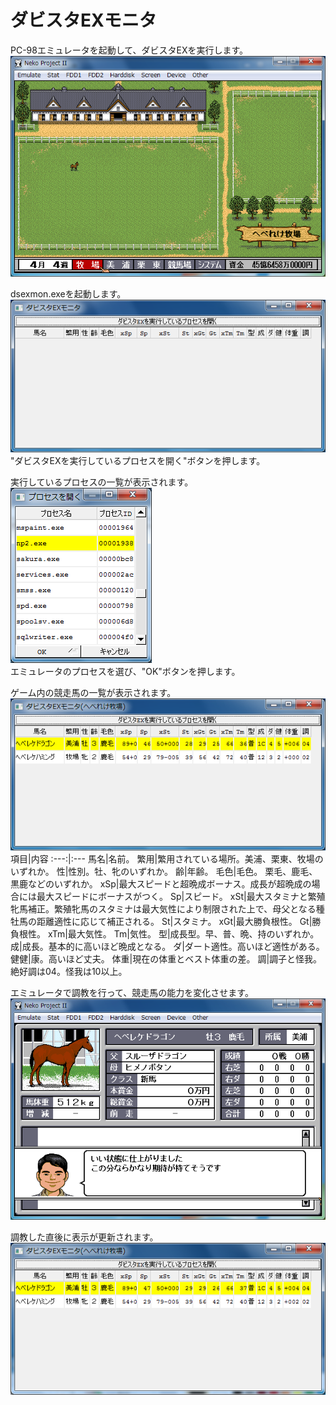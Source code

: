 # ダビスタEXモニタ
PC-98エミュレータを起動して、ダビスタEXを実行します。  
![](img/README_emulator_startup.png)  

dsexmon.exeを起動します。  
![](img/README_dsexmon_startup.png)  
"ダビスタEXを実行しているプロセスを開く"ボタンを押します。  

実行しているプロセスの一覧が表示されます。  
![](img/README_dsexmon_process.png)  
エミュレータのプロセスを選び、"OK"ボタンを押します。  

ゲーム内の競走馬の一覧が表示されます。  
![](img/README_dsexmon_loaded.png)  
項目|内容
:---:|:---
馬名|名前。
繁用|繁用されている場所。美浦、栗東、牧場のいずれか。
性|性別。牡、牝のいずれか。
齢|年齢。
毛色|毛色。 栗毛、鹿毛、黒鹿などのいずれか。
xSp|最大スピードと超晩成ボーナス。成長が超晩成の場合には最大スピードにボーナスがつく。
Sp|スピード。
xSt|最大スタミナと繁殖牝馬補正。繁殖牝馬のスタミナは最大気性により制限された上で、母父となる種牡馬の距離適性に応じて補正される。
St|スタミナ。
xGt|最大勝負根性。
Gt|勝負根性。
xTm|最大気性。
Tm|気性。
型|成長型。早、普、晩、持のいずれか。
成|成長。基本的に高いほど晩成となる。
ダ|ダート適性。高いほど適性がある。
健健|康。高いほど丈夫。
体重|現在の体重とベスト体重の差。
調|調子と怪我。絶好調は04。怪我は10以上。

エミュレータで調教を行って、競走馬の能力を変化させます。  
![](img/README_emulator_trained.png)  

調教した直後に表示が更新されます。  
![](img/README_dsexmon_trained.png)  
